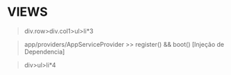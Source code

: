#  VIEWS

> div.row>div.col1>ul>li*3

> app/providers/AppServiceProvider >> register() && boot() [Injeção de Dependencia]

> div>ul>li*4
